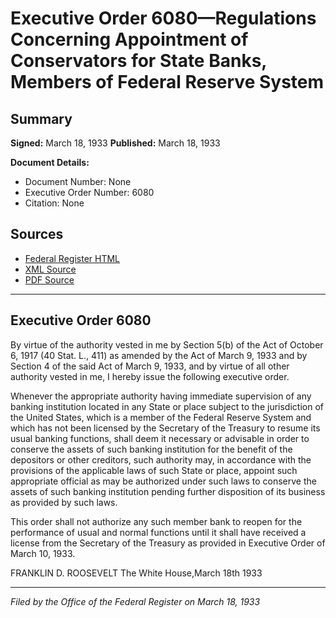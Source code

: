 # Executive Order 6080—Regulations Concerning Appointment of Conservators for State Banks, Members of Federal Reserve System

## Summary

**Signed:** March 18, 1933
**Published:** March 18, 1933

**Document Details:**
- Document Number: None
- Executive Order Number: 6080
- Citation: None

## Sources
- [Federal Register HTML](https://www.presidency.ucsb.edu/documents/executive-order-6080-regulations-concerning-appointment-conservators-for-state-banks)
- [XML Source](None)
- [PDF Source](None)

---

## Executive Order 6080

By virtue of the authority vested in me by Section 5(b) of the Act of October 6, 1917 (40 Stat. L., 411) as amended by the Act of March 9, 1933 and by Section 4 of the said Act of March 9, 1933, and by virtue of all other authority vested in me, I hereby issue the following executive order.

Whenever the appropriate authority having immediate supervision of any banking institution located in any State or place subject to the jurisdiction of the United States, which is a member of the Federal Reserve System and which has not been licensed by the Secretary of the Treasury to resume its usual banking functions, shall deem it necessary or advisable in order to conserve the assets of such banking institution for the benefit of the depositors or other creditors, such authority may, in accordance with the provisions of the applicable laws of such State or place, appoint such appropriate official as may be authorized under such laws to conserve the assets of such banking institution pending further disposition of its business as provided by such laws.

This order shall not authorize any such member bank to reopen for the performance of usual and normal functions until it shall have received a license from the Secretary of the Treasury as provided in Executive Order of March 10, 1933.

FRANKLIN D. ROOSEVELT
The White House,March 18th 1933

---

*Filed by the Office of the Federal Register on March 18, 1933*
